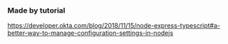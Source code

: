 ### Made by tutorial
https://developer.okta.com/blog/2018/11/15/node-express-typescript#a-better-way-to-manage-configuration-settings-in-nodejs
